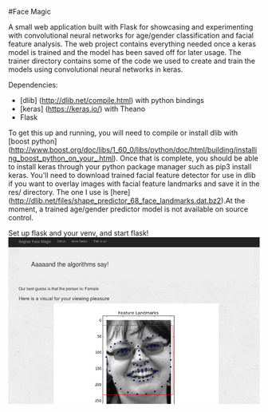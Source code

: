 #Face Magic

A small web application built with Flask for showcasing and experimenting with convolutional neural networks for age/gender classification and facial feature analysis. The web project contains everything needed once a keras model is trained and the model has been saved off for later usage. The trainer directory contains some of the code we used to create and train the models using convolutional neural networks in keras.

Dependencies:

* [dlib] (http://dlib.net/compile.html) with python bindings 
* [keras] (https://keras.io/) with Theano 
* Flask

To get this up and running, you will need to compile or install dlib with [boost python] (http://www.boost.org/doc/libs/1_60_0/libs/python/doc/html/building/installing_boost_python_on_your_.html). Once that is complete, you should be able to install keras through your python package manager such as pip3 install keras. You'll need to download trained facial feature detector for use in dlib if you want to overlay images with facial feature landmarks and save it in the res/ directory.  The one I use is [here] (http://dlib.net/files/shape_predictor_68_face_landmarks.dat.bz2).At the moment, a trained age/gender predictor model is not available on source control.

Set up flask and your venv, and start flask! 
![Alt text](/sample.png?raw=true "Example Result")
